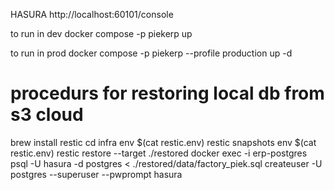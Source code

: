 HASURA
http://localhost:60101/console

to run in dev
docker compose -p piekerp up

to run in prod
docker compose -p piekerp --profile production up -d

# procedurs for restoring local db from s3 cloud

brew install restic
cd infra
env $(cat restic.env) restic snapshots
env $(cat restic.env) restic restore <snapshot-id> --target ./restored
docker exec -i erp-postgres psql -U hasura -d postgres < ./restored/data/factory_piek.sql
createuser -U postgres --superuser --pwprompt hasura

